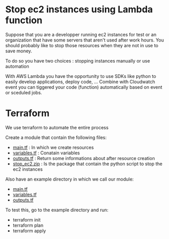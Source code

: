 # Stop ec2 instances using Lambda function

Suppose that you are a developper running ec2 instances for test or an organization that have some servers that aren't used after work hours. You should probably like to stop those resources when they are not in use to save money. 

To do so you have two choices : stopping instances manually or use automation

With AWS Lambda you have the opportunity to use SDKs like python to easily develop applications, deploy code, ...
Combine with Cloudwatch event you can tiggered your code (function) automatically based on event or sceduled jobs.

# Terraform

We use terraform to automate the entire process

Create a module that contain the following files:
- [main.tf](https://github.com/boubakr09/stopEC2/blob/master/main.tf) : In which we create resources
- [variables.tf](https://github.com/boubakr09/stopEC2/blob/master/variables.tf) : Conatain variables
- [outputs.tf](https://github.com/boubakr09/stopEC2/blob/master/outputs.tf) : Return some informations about after resource creation
- [stop_ec2.zip](https://github.com/boubakr09/stopEC2/blob/master/stop_ec2.zip) : Is the package that contain the python script to stop the ec2 instances

Also have an example directory in which we call our module:
- [main.tf](https://github.com/boubakr09/stopEC2/blob/master/example/main.tf)
- [variables.tf](https://github.com/boubakr09/stopEC2/blob/master/example/variables.tf)
- [outputs.tf](https://github.com/boubakr09/stopEC2/blob/master/example/outputs.tf)

To test this, go to the example directory and run:
- terraform init
- terraform plan
- terraform apply
